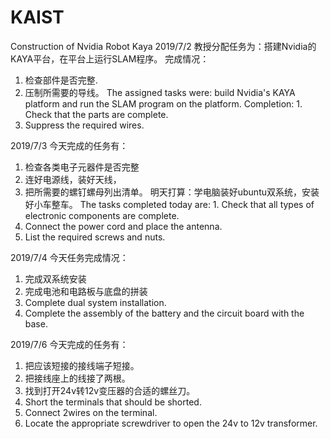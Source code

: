 # KAIST
Construction of Nvidia Robot Kaya
2019/7/2
教授分配任务为：搭建Nvidia的KAYA平台，在平台上运行SLAM程序。
完成情况：
1. 检查部件是否完整.
2. 压制所需要的导线。
The assigned tasks were: build Nvidia's KAYA platform and run the SLAM program on the platform.
Completion: 1. Check that the parts are complete.
2. Suppress the required wires.


2019/7/3 
今天完成的任务有：
1. 检查各类电子元器件是否完整
2. 连好电源线，装好天线，
3. 把所需要的螺钉螺母列出清单。
明天打算：学电脑装好ubuntu双系统，安装好小车整车。
The tasks completed today are: 1. Check that all types of electronic components are complete.
2. Connect the power cord and place the antenna.
3. List the required screws and nuts.

2019/7/4
今天任务完成情况：
1. 完成双系统安装
2. 完成电池和电路板与底盘的拼装
1. Complete dual system installation.
2. Complete the assembly of the battery and the circuit board with the base.


2019/7/6
今天完成的任务有：
1. 把应该短接的接线端子短接。
2. 把接线座上的线接了两根。
3. 找到打开24v转12v变压器的合适的螺丝刀。
1. Short the terminals that should be shorted.
2. Connect 2wires on the terminal.
3. Locate the appropriate screwdriver to open the 24v to 12v transformer.


